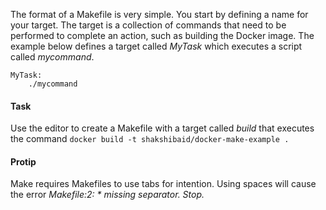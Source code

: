 The format of a Makefile is very simple. You start by defining a name for your target. The target is a collection of commands that need to be performed to complete an action, such as building the Docker image. The example below defines a target called _MyTask_ which executes a script called _mycommand_.

```
MyTask:
    ./mycommand
```

#### Task
Use the editor to create a Makefile with a target called *build* that executes the command `docker build -t shakshibaid/docker-make-example .`

#### Protip
Make requires Makefiles to use tabs for intention. Using spaces will cause the error _Makefile:2: * missing separator. Stop._
